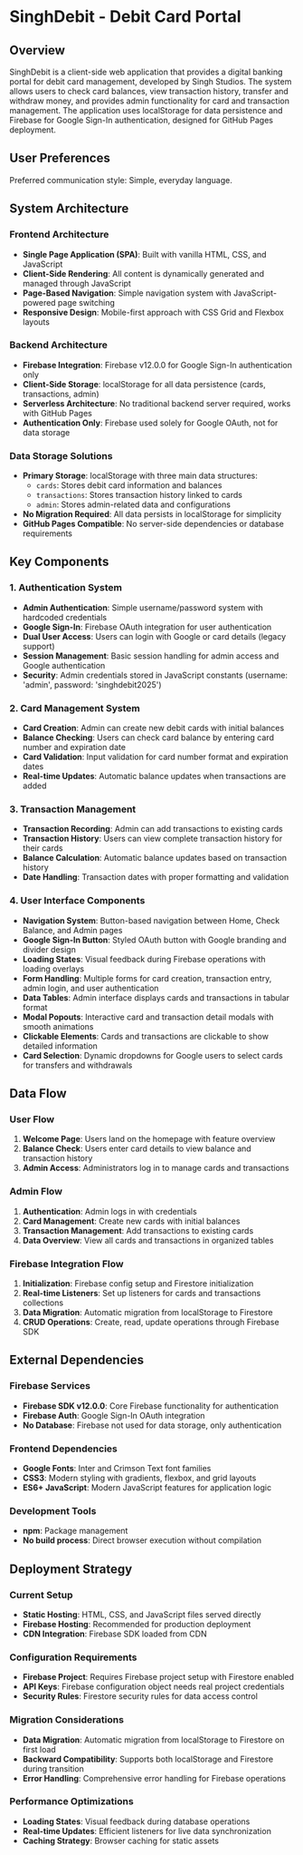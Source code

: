 # SinghDebit - Debit Card Portal

## Overview

SinghDebit is a client-side web application that provides a digital banking portal for debit card management, developed by Singh Studios. The system allows users to check card balances, view transaction history, transfer and withdraw money, and provides admin functionality for card and transaction management. The application uses localStorage for data persistence and Firebase for Google Sign-In authentication, designed for GitHub Pages deployment.

## User Preferences

Preferred communication style: Simple, everyday language.

## System Architecture

### Frontend Architecture
- **Single Page Application (SPA)**: Built with vanilla HTML, CSS, and JavaScript
- **Client-Side Rendering**: All content is dynamically generated and managed through JavaScript
- **Page-Based Navigation**: Simple navigation system with JavaScript-powered page switching
- **Responsive Design**: Mobile-first approach with CSS Grid and Flexbox layouts

### Backend Architecture
- **Firebase Integration**: Firebase v12.0.0 for Google Sign-In authentication only
- **Client-Side Storage**: localStorage for all data persistence (cards, transactions, admin)
- **Serverless Architecture**: No traditional backend server required, works with GitHub Pages
- **Authentication Only**: Firebase used solely for Google OAuth, not for data storage

### Data Storage Solutions
- **Primary Storage**: localStorage with three main data structures:
  - `cards`: Stores debit card information and balances
  - `transactions`: Stores transaction history linked to cards
  - `admin`: Stores admin-related data and configurations
- **No Migration Required**: All data persists in localStorage for simplicity
- **GitHub Pages Compatible**: No server-side dependencies or database requirements

## Key Components

### 1. Authentication System
- **Admin Authentication**: Simple username/password system with hardcoded credentials
- **Google Sign-In**: Firebase OAuth integration for user authentication
- **Dual User Access**: Users can login with Google or card details (legacy support)
- **Session Management**: Basic session handling for admin access and Google authentication
- **Security**: Admin credentials stored in JavaScript constants (username: 'admin', password: 'singhdebit2025')

### 2. Card Management System
- **Card Creation**: Admin can create new debit cards with initial balances
- **Balance Checking**: Users can check card balance by entering card number and expiration date
- **Card Validation**: Input validation for card number format and expiration dates
- **Real-time Updates**: Automatic balance updates when transactions are added

### 3. Transaction Management
- **Transaction Recording**: Admin can add transactions to existing cards
- **Transaction History**: Users can view complete transaction history for their cards
- **Balance Calculation**: Automatic balance updates based on transaction history
- **Date Handling**: Transaction dates with proper formatting and validation

### 4. User Interface Components
- **Navigation System**: Button-based navigation between Home, Check Balance, and Admin pages
- **Google Sign-In Button**: Styled OAuth button with Google branding and divider design
- **Loading States**: Visual feedback during Firebase operations with loading overlays
- **Form Handling**: Multiple forms for card creation, transaction entry, admin login, and user authentication
- **Data Tables**: Admin interface displays cards and transactions in tabular format
- **Modal Popouts**: Interactive card and transaction detail modals with smooth animations
- **Clickable Elements**: Cards and transactions are clickable to show detailed information
- **Card Selection**: Dynamic dropdowns for Google users to select cards for transfers and withdrawals

## Data Flow

### User Flow
1. **Welcome Page**: Users land on the homepage with feature overview
2. **Balance Check**: Users enter card details to view balance and transaction history
3. **Admin Access**: Administrators log in to manage cards and transactions

### Admin Flow
1. **Authentication**: Admin logs in with credentials
2. **Card Management**: Create new cards with initial balances
3. **Transaction Management**: Add transactions to existing cards
4. **Data Overview**: View all cards and transactions in organized tables

### Firebase Integration Flow
1. **Initialization**: Firebase config setup and Firestore initialization
2. **Real-time Listeners**: Set up listeners for cards and transactions collections
3. **Data Migration**: Automatic migration from localStorage to Firestore
4. **CRUD Operations**: Create, read, update operations through Firebase SDK

## External Dependencies

### Firebase Services
- **Firebase SDK v12.0.0**: Core Firebase functionality for authentication
- **Firebase Auth**: Google Sign-In OAuth integration
- **No Database**: Firebase not used for data storage, only authentication

### Frontend Dependencies
- **Google Fonts**: Inter and Crimson Text font families
- **CSS3**: Modern styling with gradients, flexbox, and grid layouts
- **ES6+ JavaScript**: Modern JavaScript features for application logic

### Development Tools
- **npm**: Package management
- **No build process**: Direct browser execution without compilation

## Deployment Strategy

### Current Setup
- **Static Hosting**: HTML, CSS, and JavaScript files served directly
- **Firebase Hosting**: Recommended for production deployment
- **CDN Integration**: Firebase SDK loaded from CDN

### Configuration Requirements
- **Firebase Project**: Requires Firebase project setup with Firestore enabled
- **API Keys**: Firebase configuration object needs real project credentials
- **Security Rules**: Firestore security rules for data access control

### Migration Considerations
- **Data Migration**: Automatic migration from localStorage to Firestore on first load
- **Backward Compatibility**: Supports both localStorage and Firestore during transition
- **Error Handling**: Comprehensive error handling for Firebase operations

### Performance Optimizations
- **Loading States**: Visual feedback during database operations
- **Real-time Updates**: Efficient listeners for live data synchronization
- **Caching Strategy**: Browser caching for static assets